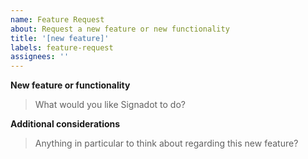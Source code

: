```yaml
---
name: Feature Request
about: Request a new feature or new functionality
title: '[new feature]'
labels: feature-request
assignees: ''
---
```


**New feature or functionality**
> What would you like Signadot to do?

**Additional considerations**
> Anything in particular to think about regarding this new feature?
